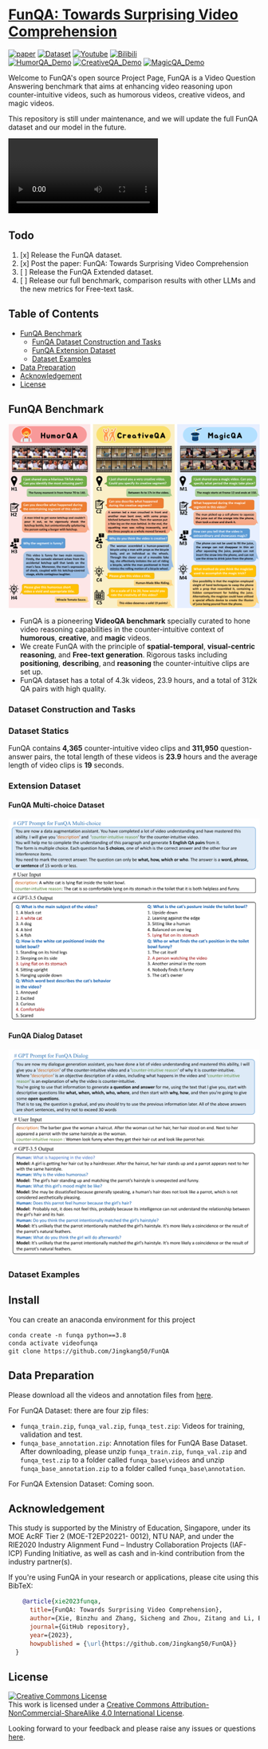 # [FunQA: Towards Surprising Video Comprehension](https://funqa-benchmark.github.io/)



[![paper](https://img.shields.io/badge/cs.CV-2305.06355-b31b1b?logo=arxiv&logoColor=red)](https://arxiv.org/abs/2306.05424)
[![Dataset](https://img.shields.io/badge/Dataset-Download-blue)](https://drive.google.com/drive/folders/1hUjV7z_RDnGwhux663yG8-QD7WyyMnEB?usp=sharing) 
[![Youtube](https://badges.aleen42.com/src/youtube.svg)](https://www.bilibili.com/video/BV1Ch411N7bD/?share_source=copy_web&vd_source=dbe610f9a7910f3eae7ae2bf5aa6a8e2)
[![Bilibili](https://img.shields.io/badge/Bilibili-Watch-pink)](https://www.bilibili.com/video/BV1Ch411N7bD/?share_source=copy_web&vd_source=dbe610f9a7910f3eae7ae2bf5aa6a8e2)
</br>
[![HumorQA_Demo](https://img.shields.io/badge/HumorQA_Demo-Watch-green)]()
[![CreativeQA_Demo](https://img.shields.io/badge/CreativeQA_Demo-Watch-blue)]()
[![MagicQA_Demo](https://img.shields.io/badge/MagicQA_Demo-Watch-orange)]()

Welcome to FunQA's open source Project Page, FunQA is a Video Question Answering benchmark that aims
at enhancing video reasoning upon counter-intuitive videos, such as humorous
videos, creative videos, and magic videos.

This repository is still under maintenance, and we will update the full FunQA dataset and our model in the future.

<video controls>
  <source src="[https://private-user-images.githubusercontent.com/91806420/247702306-949c3fe2-dd23-46bc-b214-21241f8c7619.mp4?jwt=eyJhbGciOiJIUzI1NiIsInR5cCI6IkpXVCJ9.eyJrZXkiOiJrZXkxIiwiZXhwIjoxNjg3NjAyNTIyLCJuYmYiOjE2ODc2MDIyMjIsInBhdGgiOiIvOTE4MDY0MjAvMjQ3NzAyMzA2LTk0OWMzZmUyLWRkMjMtNDZiYy1iMjE0LTIxMjQxZjhjNzYxOS5tcDQ_WC1BbXotQWxnb3JpdGhtPUFXUzQtSE1BQy1TSEEyNTYmWC1BbXotQ3JlZGVudGlhbD1BS0lBSVdOSllBWDRDU1ZFSDUzQSUyRjIwMjMwNjI0JTJGdXMtZWFzdC0xJTJGczMlMkZhd3M0X3JlcXVlc3QmWC1BbXotRGF0ZT0yMDIzMDYyNFQxMDIzNDJaJlgtQW16LUV4cGlyZXM9MzAwJlgtQW16LVNpZ25hdHVyZT1mODViNjdlOTAwMDJmMTNjODk4ZTliZjhhNDA2ZjhiOGRmZmE5MGJlZmE0NWY1NzZkMDVmMjMxZTg2MjQyNmFmJlgtQW16LVNpZ25lZEhlYWRlcnM9aG9zdCZhY3Rvcl9pZD0wJmtleV9pZD0wJnJlcG9faWQ9MCJ9.6NQHM1IFE90UMY8zhSffWn6WBn87imgh4ja6dcybGZs](https://private-user-images.githubusercontent.com/91806420/247702306-949c3fe2-dd23-46bc-b214-21241f8c7619.mp4?jwt=eyJhbGciOiJIUzI1NiIsInR5cCI6IkpXVCJ9.eyJrZXkiOiJrZXkxIiwiZXhwIjoxNjg3NjAyNTIyLCJuYmYiOjE2ODc2MDIyMjIsInBhdGgiOiIvOTE4MDY0MjAvMjQ3NzAyMzA2LTk0OWMzZmUyLWRkMjMtNDZiYy1iMjE0LTIxMjQxZjhjNzYxOS5tcDQ_WC1BbXotQWxnb3JpdGhtPUFXUzQtSE1BQy1TSEEyNTYmWC1BbXotQ3JlZGVudGlhbD1BS0lBSVdOSllBWDRDU1ZFSDUzQSUyRjIwMjMwNjI0JTJGdXMtZWFzdC0xJTJGczMlMkZhd3M0X3JlcXVlc3QmWC1BbXotRGF0ZT0yMDIzMDYyNFQxMDIzNDJaJlgtQW16LUV4cGlyZXM9MzAwJlgtQW16LVNpZ25hdHVyZT1mODViNjdlOTAwMDJmMTNjODk4ZTliZjhhNDA2ZjhiOGRmZmE5MGJlZmE0NWY1NzZkMDVmMjMxZTg2MjQyNmFmJlgtQW16LVNpZ25lZEhlYWRlcnM9aG9zdCZhY3Rvcl9pZD0wJmtleV9pZD0wJnJlcG9faWQ9MCJ9.6NQHM1IFE90UMY8zhSffWn6WBn87imgh4ja6dcybGZs)" type="video/mp4">
Your browser does not support the video tag.
</video>

## Todo

1. [x] Release the FunQA dataset.
1. [x] Post the paper: FunQA: Towards Surprising Video Comprehension
2. [ ] Release the FunQA Extended dataset.
3. [ ] Release our full benchmark, comparison results with other LLMs and the new metrics for Free-text task.

## Table of Contents

- [FunQA Benchmark](#funqa-benchmark)
    * [FunQA Dataset Construction and Tasks](#funqa-dataset-construction-and-tasks)
    * [FunQA Extension Dataset](#funqa-extension-dataset)
    * [Dataset Examples](#dataset-examples)
- [Data Preparation](#data-preparation)
- [Acknowledgement](#acknowledgement)
- [License](#license)

## FunQA Benchmark

![img.png](img/main.png)

- FunQA is a pioneering **VideoQA benchmark** specially curated to hone video reasoning capabilities in the
  counter-intuitive context of **humorous**, **creative**, and **magic** videos.
- We create FunQA with the principle of **spatial-temporal**, **visual-centric reasoning**, and **Free-text generation**. Rigorous
  tasks including **positioning**, **describing**, and **reasoning** the counter-intuitive clips are set up.
- FunQA dataset has a total of 4.3k videos, 23.9 hours, and a total of 312k QA pairs with high quality.

### Dataset Construction and Tasks

### Dataset Statics
FunQA contains **4,365** counter-intuitive video clips and **311,950** question-answer pairs, the total
length of these videos is **23.9** hours and the average length of video clips is **19** seconds.
### Extension Dataset

#### FunQA Multi-choice Dataset

![FunQA_MC.png](img/FunQA_MC.png)

#### FunQA Dialog Dataset
![img_1.png](img/FunQA_dia.png)

### Dataset Examples

## Install

You can create an anaconda environment for this project

```angular2html
conda create -n funqa python==3.8
conda activate videofunqa
git clone https://github.com/Jingkang50/FunQA
```

## Data Preparation

Please download all the videos and annotation files from [here]().

For FunQA Dataset: there are four zip files:

- `funqa_train.zip`, `funqa_val.zip`, `funqa_test.zip`: Videos for training, validation and test.
- `funqa_base_annotation.zip`: Annotation files for FunQA Base Dataset.
  After downloading, please unzip `funqa_train.zip`, `funqa_val.zip` and `funqa_test.zip` to a folder called
  `funqa_base\videos` and unzip `funqa_base_annotation.zip` to a folder called `funqa_base\annotation`.

For FunQA Extension Dataset: Coming soon.

## Acknowledgement

This study is supported by the Ministry of Education, Singapore, under its MOE AcRF Tier 2 (MOE-T2EP20221- 0012), NTU
NAP, and under the RIE2020 Industry Alignment Fund – Industry Collaboration Projects (IAF-ICP) Funding Initiative, as
well as cash and in-kind contribution from the industry partner(s).

If you're using FunQA in your research or applications, please cite using this BibTeX:
```bibtex
    @article{xie2023funqa,
      title={FunQA: Towards Surprising Video Comprehension},
      author={Xie, Binzhu and Zhang, Sicheng and Zhou, Zitang and Li, Bo and Zhang, Yuanhan and Hessel, Jack and Yang, Jingkang and Liu, Ziwei},
      journal={GitHub repository},
      year={2023},
      howpublished = {\url{https://github.com/Jingkang50/FunQA}}
  }
```

## License
<a rel="license" href="http://creativecommons.org/licenses/by-nc-sa/4.0/"><img alt="Creative Commons License" style="border-width:0" src="https://i.creativecommons.org/l/by-nc-sa/4.0/80x15.png" /></a><br />This work is licensed under a <a rel="license" href="http://creativecommons.org/licenses/by-nc-sa/4.0/">Creative Commons Attribution-NonCommercial-ShareAlike 4.0 International License</a>.


Looking forward to your feedback and please raise any issues or questions [here](https://github.com/Jingkang50/FunQA/issues). 
